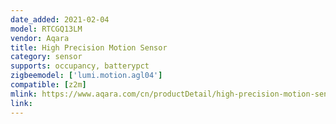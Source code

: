 ```yaml
---
date_added: 2021-02-04
model: RTCGQ13LM
vendor: Aqara
title: High Precision Motion Sensor 
category: sensor
supports: occupancy, batterypct
zigbeemodel: ['lumi.motion.agl04']
compatible: [z2m]
mlink: https://www.aqara.com/cn/productDetail/high-precision-motion-sensor
link: 
---
```


